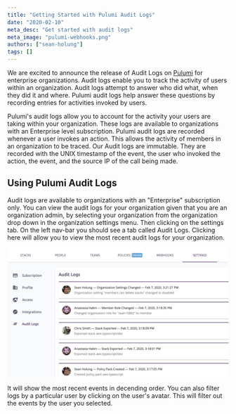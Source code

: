 ```yaml
---
title: "Getting Started with Pulumi Audit Logs"
date: "2020-02-10"
meta_desc: "Get started with audit logs"
meta_image: "pulumi-webhooks.png"
authors: ["sean-holung"]
tags: []
---
```


We are excited to announce the release of Audit Logs on
[Pulumi](https://app.pulumi.com) for enterprise organizations.
Audit logs enable you to track the activity of users within an
organization. Audit logs attempt to answer who did what, when
they did it and where. Pulumi audit logs help answer these questions
by recording entries for activities invoked by users.

Pulumi's audit logs allow you to account for the activity your
users are taking within your organization. These logs are available to
organizations with an Enterprise level subscription. Pulumi audit logs are
recorded whenever a user invokes an action. This allows the activity
of members in an organization to be traced. Our Audit logs are immutable.
They are recorded with the UNIX timestamp of the event, the user
who invoked the action, the event, and the source IP of the call being made.

## Using Pulumi Audit Logs

Audit logs are available to organizations with an "Enterprise" subscription
only. You can view the audit logs for your organization given that you
are an organization admin, by selecting your organization from the
organization drop down in the organization settings menu. Then clicking on
the settings tab. On the left nav-bar you should see a tab called Audit Logs.
Clicking here will allow you to view the most recent audit logs for your
organization.

![auditlogs](./auditlogs.png)

It will show the most recent events in decending order. You can
also filter logs by a particular user by clicking on the user's avatar. This will
filter out the events by the user you selected.
